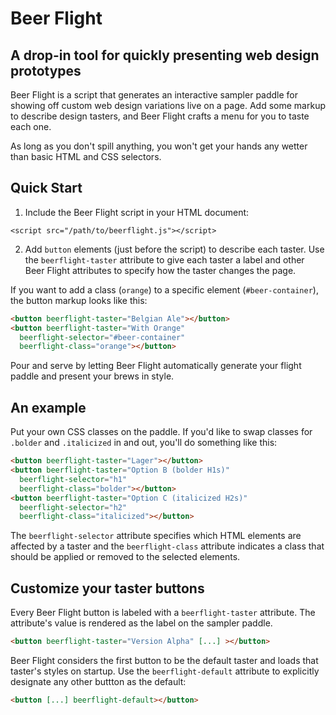 # Beer Flight

## A drop-in tool for quickly presenting web design prototypes

Beer Flight is a script that generates an interactive sampler paddle for showing off custom web design variations live on a page. Add some markup to describe design tasters, and Beer Flight crafts a menu for you to taste each one.

As long as you don't spill anything, you won't get your hands any wetter than basic HTML and CSS selectors.

## Quick Start

1. Include the Beer Flight script in your HTML document:
  ```
  <script src="/path/to/beerflight.js"></script>
  ```

2. Add `button` elements (just before the script) to describe each taster. Use the `beerflight-taster` attribute to give each taster a label and other Beer Flight attributes to specify how the taster changes the page.

If you want to add a class (`orange`) to a specific element (`#beer-container`), the button markup looks like this:

```html
<button beerflight-taster="Belgian Ale"></button>
<button beerflight-taster="With Orange"
  beerflight-selector="#beer-container"
  beerflight-class="orange"></button>
```

Pour and serve by letting Beer Flight automatically generate your flight paddle and present your brews in style.

## An example

Put your own CSS classes on the paddle. If you'd like to swap classes for `.bolder` and `.italicized` in and out, you'll do something like this:

```html
<button beerflight-taster="Lager"></button>
<button beerflight-taster="Option B (bolder H1s)"
  beerflight-selector="h1"
  beerflight-class="bolder"></button>
<button beerflight-taster="Option C (italicized H2s)"
  beerflight-selector="h2"
  beerflight-class="italicized"></button>
```

The `beerflight-selector` attribute specifies which HTML elements are affected by a taster and the `beerflight-class` attribute indicates a class that should be applied or removed to the selected elements.

## Customize your taster buttons

Every Beer Flight button is labeled with a `beerflight-taster` attribute. The attribute's value is rendered as the label on the sampler paddle.

```html
<button beerflight-taster="Version Alpha" [...] ></button>
```

Beer Flight considers the first button to be the default taster and loads that taster's styles on startup. Use the `beerflight-default` attribute to explicitly designate any other buttton as the default:

```html
<button [...] beerflight-default></button>
```
